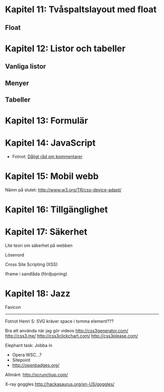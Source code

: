 # Kapitel 11: Tvåspaltslayout med float

## Float


# Kapitel 12: Listor och tabeller

## Vanliga listor

## Menyer

## Tabeller


# Kapitel 13: Formulär


# Kapitel 14: JavaScript


 * Fotnot: [Dåligt råd om kommentarer](http://www.w3schools.com/js/js_howto.asp)
 


# Kapitel 15: Mobil webb


Nämn på slutet: http://www.w3.org/TR/css-device-adapt/

# Kapitel 16: Tillgänglighet


# Kapitel 17: Säkerhet

Lite teori om säkerhet på webben

Lösenord

Cross Site Scripting (XSS)

Iframe i sandlåda (fördjupning)

# Kapitel 18: Jazz

Favicon


-------------------------------------------------------------------------------


Fotnot Henri S: SVG kräver space i tomma element???


Bra att använda när jag gör videos
http://css3generator.com/
http://css3.me/
http://css3clickchart.com/
http://css3please.com/

Elephant task: Jobba in 
 * Opera WSC...?
 * Sitepoint
 * http://openbadges.org/


Allmänt:
http://scrunchup.com/


X-ray goggles
http://hackasaurus.org/en-US/goggles/
